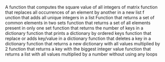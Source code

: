 A function that computes the square value of all integers of matrix
function that replaces all occurrences of an element by another in a new list
f unction that adds all unique integers in a list
Function that returns a set of common elements in two sets
function that returns a set of all elements present in only one set
function that returns the number of keys in a dictionary
function that prints a dictionary by ordered keys
function that replace or adds key/value in a dictionary
function that deletes a key in a dictionary
function that returns a new dictionary with all values multiplied by 2
function that returns a key with the biggest integer value
function that returns a list with all values multiplied by a number without using any loops
